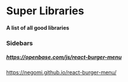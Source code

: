 # Super Libraries
#### A list of all good libraries

### Sidebars
##### https://openbase.com/js/react-burger-menu
https://negomi.github.io/react-burger-menu/
